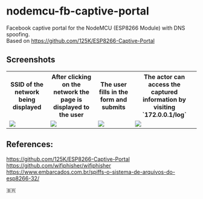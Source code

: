 # nodemcu-fb-captive-portal

Facebook captive portal for the NodeMCU (ESP8266 Module) with DNS spoofing.\
Based on https://github.com/125K/ESP8266-Captive-Portal

## Screenshots
<table>
  <tr>
    <th>SSID of the network being displayed</th>
    <th>After clicking on the network the page is displayed to the user</th> 
    <th>The user fills in the form and submits</th>
    <th>The actor can access the captured information by visiting `172.0.0.1/log` </th>
  </tr>
    <td><img src="https://i.ibb.co/G5mzL75/29-DE89-C2-21-D1-4-FD7-A82-C-D9-A023-FCD645.jpg"></td>
    <td><img src="https://i.ibb.co/hLdqDdy/3-E4-DC159-594-E-453-C-938-F-692-C53-D0-A613.png"></td>
    <td><img src="https://i.ibb.co/0BBCy2m/374-FC3-EC-BF4-F-4-C5-E-A140-52-F46-EF9-AAE5.png"></td>
    <td><img src="https://i.ibb.co/fnNVMYC/654604-B7-A27-E-44-C9-9-CF2-947-AF0225-A6-B.jpg"></td>
  </tr>
</table>

## References:
https://github.com/125K/ESP8266-Captive-Portal
https://github.com/wifiphisher/wifiphisher
https://www.embarcados.com.br/spiffs-o-sistema-de-arquivos-do-esp8266-32/

:brazil:
